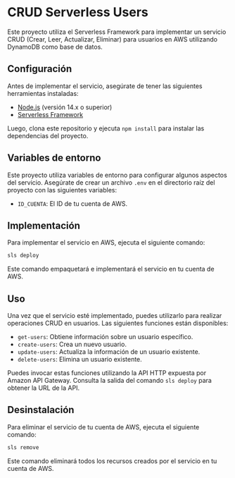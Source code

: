 # CRUD Serverless Users

Este proyecto utiliza el Serverless Framework para implementar un servicio CRUD (Crear, Leer, Actualizar, Eliminar) para usuarios en AWS utilizando DynamoDB como base de datos.

## Configuración

Antes de implementar el servicio, asegúrate de tener las siguientes herramientas instaladas:

- [Node.js](https://nodejs.org/) (versión 14.x o superior)
- [Serverless Framework](https://www.serverless.com/)

Luego, clona este repositorio y ejecuta `npm install` para instalar las dependencias del proyecto.

## Variables de entorno

Este proyecto utiliza variables de entorno para configurar algunos aspectos del servicio. Asegúrate de crear un archivo `.env` en el directorio raíz del proyecto con las siguientes variables:

- `ID_CUENTA`: El ID de tu cuenta de AWS.

## Implementación

Para implementar el servicio en AWS, ejecuta el siguiente comando:

```bash
sls deploy
```

Este comando empaquetará e implementará el servicio en tu cuenta de AWS.

## Uso

Una vez que el servicio esté implementado, puedes utilizarlo para realizar operaciones CRUD en usuarios. Las siguientes funciones están disponibles:

- `get-users`: Obtiene información sobre un usuario específico.
- `create-users`: Crea un nuevo usuario.
- `update-users`: Actualiza la información de un usuario existente.
- `delete-users`: Elimina un usuario existente.

Puedes invocar estas funciones utilizando la API HTTP expuesta por Amazon API Gateway. Consulta la salida del comando `sls deploy` para obtener la URL de la API.

## Desinstalación

Para eliminar el servicio de tu cuenta de AWS, ejecuta el siguiente comando:

```bash
sls remove
```

Este comando eliminará todos los recursos creados por el servicio en tu cuenta de AWS.
